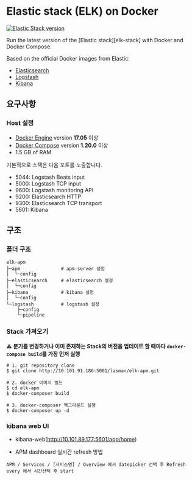# Elastic stack (ELK) on Docker

[![Elastic Stack version](https://img.shields.io/badge/Elastic%20Stack-7.11.2-00bfb3?style=flat&logo=elastic-stack)](https://www.elastic.co/blog/category/releases)

Run the latest version of the [Elastic stack][elk-stack] with Docker and Docker Compose.

Based on the official Docker images from Elastic:

* [Elasticsearch](https://github.com/elastic/elasticsearch/tree/master/distribution/docker)
* [Logstash](https://github.com/elastic/logstash/tree/master/docker)
* [Kibana](https://github.com/elastic/kibana/tree/master/src/dev/build/tasks/os_packages/docker_generator)


## 요구사항

### Host 설정

* [Docker Engine](https://docs.docker.com/install/) version **17.05** 이상
* [Docker Compose](https://docs.docker.com/compose/install/) version **1.20.0** 이상
* 1.5 GB of RAM

기본적으로 스택은 다음 포트를 노출합니다.

* 5044: Logstash Beats input
* 5000: Logstash TCP input
* 9600: Logstash monitoring API
* 9200: Elasticsearch HTTP
* 9300: Elasticsearch TCP transport
* 5601: Kibana

## 구조

### 폴더 구조
```
elk-apm
├─apm               # apm-server 설정
│  └─config
├─elasticsearch     # elasticsearch 설정
│  └─config
├─kibana            # kibana 설정
│  └─config
└─logstash          # logstash 설정
    ├─config
    └─pipeline
```    

### Stack 가져오기
**:warning: 분기를 변경하거나 이미 존재하는 Stack의 버전을 업데이트 할 때마다 `docker-compose build`를 가장 먼저 실행**

```shell
# 1. git repository clone
$ git clone http://10.101.91.186:5001/lasman/elk-apm.git

# 2. docker 이미지 빌드
$ cd elk-apm
$ docker-composer build

# 3. docker-composer 백그라운드 실행
$ docker-composer up -d
```

### kibana web UI
* kibana-web(http://10.101.89.177:5601/app/home)

* APM dashboard 실시간 refresh 방법
```text
APM / Services / [서비스명] / Overview 에서 datepicker 선택 후 Refresh every 에서 시간선택 후 start
```